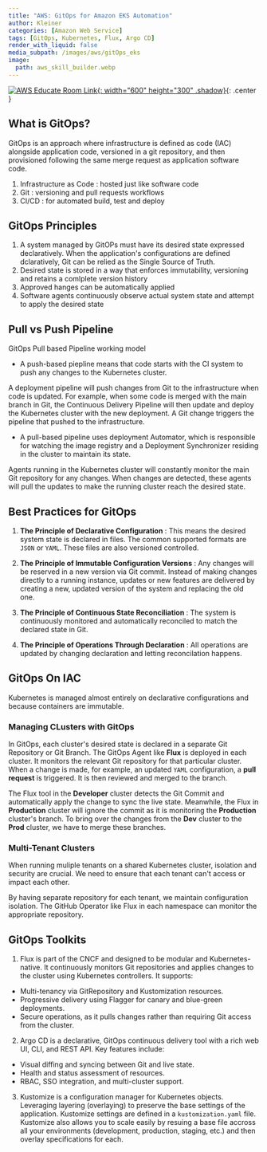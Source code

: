 ```yaml
---
title: "AWS: GitOps for Amazon EKS Automation"
author: Kleiner
categories: [Amazon Web Service]
tags: [GitOps, Kubernetes, Flux, Argo CD]
render_with_liquid: false
media_subpath: /images/aws/gitOps_eks
image:
  path: aws_skill_builder.webp
---
```


[![AWS Educate Room Link](aws_skill_builder.webp){: width="600" height="300" .shadow}](https://skillbuilder.aws/learn/KB9MZUXHSF/gitops-for-amazon-eks-automation/52PNE2AN58){: .center }

## What is GitOps?
GitOps is an approach where infrastructure is defined as code (IAC) alongside application code, versioned in a git repository, and then provisioned following the same merge request as application software code.
1. Infrastructure as Code
  : hosted just like software code
2. Git
  : versioning and pull requests workflows
3. CI/CD
  : for automated build, test and deploy

## GitOps Principles
1. A system managed by GitOPs must have its desired state expressed declaratively. When the application's configurations are defined dclaratively, Git can be relied as the Single Source of Truth. 
2. Desired state is stored in a way that enforces immutability, versioning and retains a comlplete version history
3. Approved hanges can be automatically applied
4. Software agents continuously observe actual system state and attempt to apply the desired state

## Pull vs Push Pipeline
GitOps Pull based Pipeline working model
- A push-based piepline means that code starts with the CI system to push any changes to the Kubernetes cluster.

A deployment pipeline will push changes from Git to the infrastructure when code is updated. For example, when some code is merged with the main branch in Git, the Continuous Delivery Pipeline will then update and deploy the Kubernetes cluster with the new deployment. A Git change triggers the pipeline that pushed to the infrastructure. 

- A pull-based pipeline uses deployment Automator, which is responsible for watching the image registry and a Deployment Synchronizer residing in the cluster to maintain its state.

Agents running in the Kubernetes cluster will constantly monitor the main Git repository for any changes. When changes are detected, these agents will pull the updates to make the running cluster reach the desired state.

## Best Practices for GitOps
1. **The Principle of Declarative Configuration**
: This means the desired system state is declared in files. The common supported formats are `JSON` or `YAML`. These files are also versioned controlled.

2. **The Principle of Immutable Configuration Versions**
: Any changes will be reserved in a new version via Git commit. Instead of making changes directly to a running instance, updates or new features are delivered by creating a new, updated version of the system and replacing the old one.

3. **The Principle of Continuous State Reconciliation**
: The system is continuously monitored and automatically reconciled to match the declared state in Git. 

4. **The Principle of Operations Through Declaration**
: All operations are updated by changing declaration and letting reconcilation happens.

## GitOps On IAC
Kubernetes is managed almost entirely on declarative configurations and because containers are immutable.

### Managing CLusters with GitOps
In GitOps, each cluster's desired state is declared in a separate Git Repository or Git Branch. The GitOps Agent like **Flux** is deployed in each cluster. It monitors the relevant Git repository for that particular cluster. When a change is made, for example, an updated `YAML` configuration, a **pull request** is triggered. It is then reviewed and merged to the branch.

The Flux tool in the **Developer** cluster detects the Git Commit and automatically apply the change to sync the live state. Meanwhile, the Flux in **Production** cluster will ignore the commit as it is monitoring the **Production** cluster's branch. To bring over the changes from the **Dev** cluster to the **Prod** cluster, we have to merge these branches.

### Multi-Tenant Clusters
When running muliple tenants on a shared Kubernetes cluster, isolation and security are crucial. We need to ensure that each tenant can't access or impact each other. 

By having separate repository for each tenant, we maintain configuration isolation. The GitHub Operator like Flux in each namespace can monitor the appropriate repository.

## GitOps Toolkits
1. Flux is part of the CNCF and designed to be modular and Kubernetes-native. It continuously monitors Git repositories and applies changes to the cluster using Kubernetes controllers. It supports:
- Multi-tenancy via GitRepository and Kustomization resources.
- Progressive delivery using Flagger for canary and blue-green deployments.
- Secure operations, as it pulls changes rather than requiring Git access from the cluster.

2. Argo CD is a declarative, GitOps continuous delivery tool with a rich web UI, CLI, and REST API. Key features include:

  - Visual diffing and syncing between Git and live state.
  - Health and status assessment of resources.
  - RBAC, SSO integration, and multi-cluster support.

3. Kustomize is a configuration manager for Kubernetes objects. Leveraging layering (overlaying) to preserve the base settings of the application. Kustomize settings are defined in a `kustomization.yaml` file. Kustomize also allows you to scale easily by resuing a base file accross all your environments (development, production, staging, etc.) and then overlay specifications for each. 
